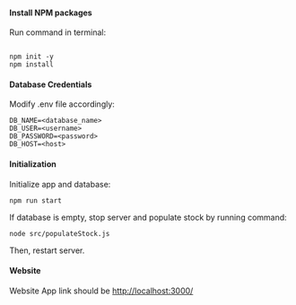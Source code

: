 #### Install NPM packages

Run command in terminal:

```

npm init -y
npm install

```

#### Database Credentials

Modify .env file accordingly:

```
DB_NAME=<database_name>
DB_USER=<username>
DB_PASSWORD=<password>
DB_HOST=<host>
```

#### Initialization

Initialize app and database:

```
npm run start
```

If database is empty, stop server and populate stock by running command:

```
node src/populateStock.js
```

Then, restart server.

#### Website

Website App link should be [http://localhost:3000/](http://localhost:3000/)
